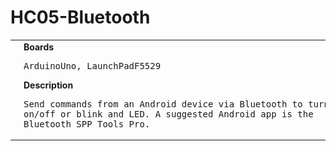 # HC05-Bluetooth
<table><tr>
<td>
<br><img src="Arduino/HC05-Bluetooth/HC05-Bluetooth-LaunchPadF5529_bb.png" width=320px>
<br><img src="Arduino/HC05-Bluetooth/HC05-Bluetooth_bb.png" width=320px>
</td>
<td>
<b>Boards</b><p><pre>ArduinoUno, LaunchPadF5529</pre></p>
<b>Description</b><p><pre>Send commands from an Android device via Bluetooth to turn
on/off or blink and LED. A suggested Android app is the
Bluetooth SPP Tools Pro.
</pre></p>
</td>
</tr></table>

